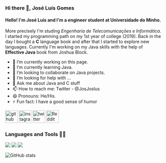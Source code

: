 ### Hi there 👋, José Luís Gomes
#### Hello! I'm José Luís and I'm a engineer student at Universidade do Minho. 
More precisely I'm studing *Engenharia de Telecomunicações e Informática*.
I started my programming path on my 1st year of college (2019). Back in the day  I bought a **C** language book and after that I started to explore new languages. 
Currently I'm working on my Java skills with the help of **Effective Java** book from Joshua Block. 

- 🔭 I’m currently working on this page. 
- 🌱 I’m currently learning Java. 
- 👯 I’m looking to collaborate on Java projects. 
- 🤔 I’m looking for help with ... 
- 💬 Ask me about Java and C stuff 
- 📫 How to reach me: Twitter - @JosJoslus 
- 😄 Pronouns: He/His. 
- ⚡ Fun fact: I have a good sense of humor 


[<img src='https://cdn.jsdelivr.net/npm/simple-icons@3.0.1/icons/github.svg' alt='github' height='40'>](https://github.com/joseluisgomes)  [<img src='https://cdn.jsdelivr.net/npm/simple-icons@3.0.1/icons/instagram.svg' alt='instagram' height='40'>](https://www.instagram.com/luis_oliveiragomes/)  [<img src='https://cdn.jsdelivr.net/npm/simple-icons@3.0.1/icons/twitter.svg' alt='twitter' height='40'>](https://twitter.com/@JosJoslus)  [<img src='https://cdn.jsdelivr.net/npm/simple-icons@3.0.1/icons/reddit.svg' alt='Reddit' height='40'>](https://www.reddit.com/user/JoseLuisGomes)  

### Languages and Tools 👨‍💻
<img src= "https://camo.githubusercontent.com/e275231194bdfccef91e3f4fc046141998c0bf7ea328563ab365b2ba3608c252/68747470733a2f2f696d672e736869656c64732e696f2f62616467652f436f64652d56697375616c53747564696f436f64652d696e666f726d6174696f6e616c3f7374796c653d666c6174266c6f676f3d76697375616c2d73747564696f2d636f6465266c6f676f436f6c6f723d776869746526636f6c6f723d626c7565"> <img src= "https://camo.githubusercontent.com/626ea13e03793a5809703cb80ceb61f513ba0509a75c92f96837de95b46fb971/68747470733a2f2f696d672e736869656c64732e696f2f62616467652f436f64652d4a4156412d696e666f726d6174696f6e616c3f7374796c653d666c6174266c6f676f3d6a617661266c6f676f436f6c6f723d776869746526636f6c6f723d626c7565"> <img src= "https://camo.githubusercontent.com/c6fa3ec283063f6eae51be5a4990bc54f2637c9e4330522ec02741fbab66895b/68747470733a2f2f696d672e736869656c64732e696f2f62616467652f436f64652d432d696e666f726d6174696f6e616c3f7374796c653d666c6174266c6f676f3d63266c6f676f436f6c6f723d776869746526636f6c6f723d626c7565">

![GitHub stats](https://github-readme-stats.vercel.app/api?username=joseluisgomes&&show_icons=true&title_color=ffffff&icon_color=bb2acf&text_color=daf7dc&bg_color=151515)  

